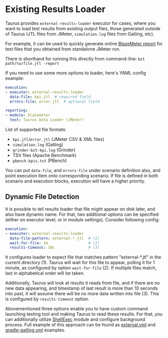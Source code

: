 # Existing Results Loader

Taurus provides `external-results-loader` executor for cases, where you want to load test
results from existing output files, those generated outside of Taurus (JTL files from JMeter, `simulation.log` files from Gatling, etc).

For example, it can be used to quickly generate online [BlazeMeter report](BlazemeterReporter.md) for test files that you obtained from standalone JMeter run.

There is shorthand for running this directly from command-line: `bzt path/to/file.jtl -report`

If you need to use some more options to loader, here's YAML config example:
```yaml
execution:
- executor: external-results-loader
  data-file: kpi.jtl  # required field
  errors-file: error.jtl  # optional field

reporting:
- module: blazemeter
  test: Taurus Data Loader (JMeter)
```

List of supported file formats:
- `kpi.jtl`/`error.jtl` (JMeter CSV & XML files)
- `simulation.log` (Gatling)
- `grinder-bzt-kpi.log` (Grinder)
- TSV files (Apache Benchmark)
- `pbench-kpis.txt` (PBench)

You can put `data-file`, and `errors-file` under scenario definition also, and point execution item onto corresponding scenario. If file is defined in both scenario and execution blocks, execution will have a higher priority.


## Dynamic File Detection

It is possible to tell results loader that file might appear on disk later, and also have dynamic name. For that, two additional options can be specified (either on executor level, or in module settings). Consider following config:

```yaml
execution:
- executor: external-results-loader 
  data-file-pattern: external-*.jtl  # (1)
  wait-for-file: 1m                  # (2)
  results-timeout: 10s               # (3)
```

It configures loader to expect file that matches pattern "external-*.jtl" in the current directory (1). Taurus will wait for this file to appear, polling it for 1 minute, as configured by option `wait-for-file` (2). If multiple files match, last in alphabetical order will be taken.

Additionally, Taurus will look at results it reads from file, and if there are no new data appearing, and timestamp of last result is more than 10 seconds into past, it will assume there will be no more data written into file (3). This is configured by `results-timeout` option.

Abovementioned three options enable you to have custom command launching testing tool and making Taurus to read these results. For that, you can additionally utilize [ShellExec](ShellExec.md) module and configure background process. Full example of this approach can be found as [external.yml](https://github.com/Blazemeter/taurus/blob/master/examples/jmeter/external.yml) and [gradle-gatling.yml](https://github.com/Blazemeter/taurus/blob/master/examples/gatling/gradle/gradle-gatling.yml) examples.
